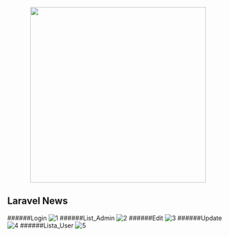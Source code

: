 <p align="center"><img src="https://res.cloudinary.com/dtfbvvkyp/image/upload/v1566331377/laravel-logolockup-cmyk-red.svg" width="400"></p>

## Laravel News

######Login
![1](https://user-images.githubusercontent.com/19199367/78413869-b185ab80-75d6-11ea-9b7b-a1a3fef9121c.png)
######List_Admin
![2](https://user-images.githubusercontent.com/19199367/78413874-b34f6f00-75d6-11ea-8743-153d4037b0d9.png)
######Edit
![3](https://user-images.githubusercontent.com/19199367/78413879-b4809c00-75d6-11ea-8f6c-a07246130991.png)
######Update
![4](https://user-images.githubusercontent.com/19199367/78413881-b4809c00-75d6-11ea-8f5f-0210b8044563.png)
######Lista_User
![5](https://user-images.githubusercontent.com/19199367/78413882-b5193280-75d6-11ea-9cb5-d087dfcb9863.png)